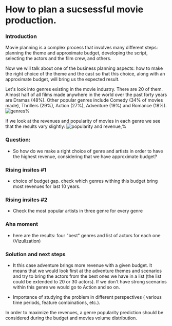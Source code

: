 # How to plan a sucsessful movie production.

### Introduction

Movie planning is a complex process that involves many different steps: planning the theme and approximate budget, developing the script, selecting the actors and the film crew, and others.

Now we will talk about one of the business planning aspects: how to make the right choice of the theme and the cast so that this choice, along with an approximate budget, will bring us the expected result. 

Let's look into genres existing in the movie industry. There are 20 of them. Almost half of all films made anywhere in the world over the past forty years are Dramas (48%). Other popular genres include Comedy (34% of movies made), Thrillers (29%), Action (27%), Adventure (19%) and Romance (18%).
![genres%](https://user-images.githubusercontent.com/46948881/57416055-8202cf00-71cc-11e9-8b14-ed65bad93ab6.jpg)

If we look at the revenues and popularity of movies in each genre we see that the results vary slightly: 
![popularity and revenue,%](https://user-images.githubusercontent.com/46948881/57421452-e6785b00-71d9-11e9-97ca-c7094e12b515.jpg)

### Question:
- So how do we make a right choice of genre and artists in order to have the highest revenue, considering that we have approximate budget?
### Rising insites #1
- choice of budget gap. check which genres withing this budget bring most revenues for last 10 years. 
### Rising insites #2
- Check the most popular artists in three genre for every genre 
### Aha moment
- here are the results: four "best" genres and list of actors for each one (Vizulization) 

### Solution and next steps
- It this case adventure brings more revenue with a given budget. It means that we would look first at the adventure themes and scenarios and try to bring the actors from the best ones we have in a list (the list could be extended to 20 or 30 actors). If we don't have strong scenarios within this genre we would go to Action and so on.

- Importance of studying the problem in different perspectives ( various time periods, feature combinations, etc.).

In order to maximize the revenues, a genre popularity prediction should be considered during the budget and movies volume distribution. 
